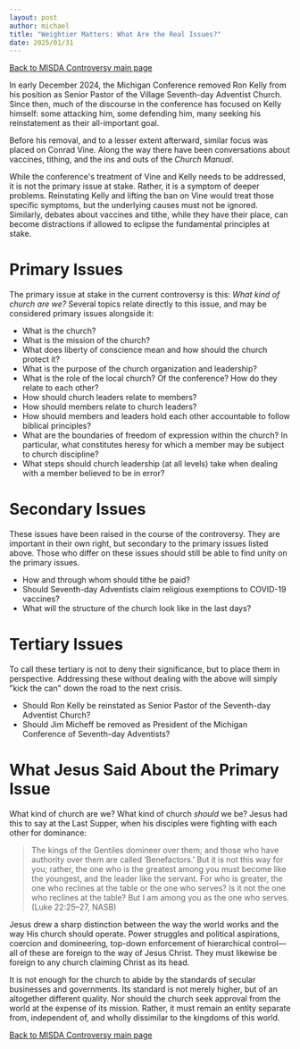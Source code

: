 ```yaml
---
layout: post
author: michael
title: "Weightier Matters: What Are the Real Issues?"
date: 2025/01/31
---
```


[Back to MISDA Controversy main page](/misda-controversy)

In early December 2024, the Michigan Conference removed Ron Kelly from his position as Senior Pastor of the Village Seventh-day Adventist Church. Since then, much of the discourse in the conference has focused on Kelly himself: some attacking him, some defending him, many seeking his reinstatement as their all-important goal.

Before his removal, and to a lesser extent afterward, similar focus was placed on Conrad Vine. Along the way there have been conversations about vaccines, tithing, and the ins and outs of the _Church Manual_.

While the conference's treatment of Vine and Kelly needs to be addressed, it is not the primary issue at stake. Rather, it is a symptom of deeper problems. Reinstating Kelly and lifting the ban on Vine would treat those specific symptoms, but the underlying causes must not be ignored. Similarly, debates about vaccines and tithe, while they have their place, can become distractions if allowed to eclipse the fundamental principles at stake.

# Primary Issues
The primary issue at stake in the current controversy is this: _What kind of church are we?_ Several topics relate directly to this issue, and may be considered primary issues alongside it:

* What is the church?
* What is the mission of the church?
* What does liberty of conscience mean and how should the church protect it?
* What is the purpose of the church organization and leadership?
* What is the role of the local church? Of the conference? How do they relate to each other?
* How should church leaders relate to members?
* How should members relate to church leaders?
* How should members and leaders hold each other accountable to follow biblical principles?
* What are the boundaries of freedom of expression within the church? In particular, what constitutes heresy for which a member may be subject to church discipline?
* What steps should church leadership (at all levels) take when dealing with a member believed to be in error?

# Secondary Issues
These issues have been raised in the course of the controversy. They are important in their own right, but secondary to the primary issues listed above. Those who differ on these issues should still be able to find unity on the primary issues.

* How and through whom should tithe be paid?
* Should Seventh-day Adventists claim religious exemptions to COVID-19 vaccines?
* What will the structure of the church look like in the last days?

# Tertiary Issues
To call these tertiary is not to deny their significance, but to place them in perspective. Addressing these without dealing with the above will simply "kick the can" down the road to the next crisis.

* Should Ron Kelly be reinstated as Senior Pastor of the Seventh-day Adventist Church?
* Should Jim Micheff be removed as President of the Michigan Conference of Seventh-day Adventists?

# What Jesus Said About the Primary Issue
What kind of church are we? What kind of church *should* we be? Jesus had this to say at the Last Supper, when his disciples were fighting with each other for dominance:

>The kings of the Gentiles domineer over them; and those who have authority over them are called ‘Benefactors.’ But it is not this way for you; rather, the one who is the greatest among you must become like the youngest, and the leader like the servant. For who is greater, the one who reclines at the table or the one who serves? Is it not the one who reclines at the table? But I am among you as the one who serves. (Luke 22:25–27, NASB)

Jesus drew a sharp distinction between the way the world works and the way His church should operate. Power struggles and political aspirations, coercion and domineering, top-down enforcement of hierarchical control—all of these are foreign to the way of Jesus Christ. They must likewise be foreign to any church claiming Christ as its head. 

It is not enough for the church to abide by the standards of secular businesses and governments. Its standard is not merely higher, but of an altogether different quality. Nor should the church seek approval from the world at the expense of its mission. Rather, it must remain an entity separate from, independent of, and wholly dissimilar to the kingdoms of this world. 

[Back to MISDA Controversy main page](/misda-controversy)